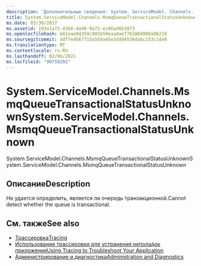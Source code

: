 ```yaml
---
description: 'Дополнительные сведения: System. ServiceModel. Channels. Мсмккуеуетрансактионалстатусункновн'
title: System.ServiceModel.Channels.MsmqQueueTransactionalStatusUnknown
ms.date: 03/30/2017
ms.assetid: 193a1a73-42b8-4a98-9a72-ec06ad6b3073
ms.openlocfilehash: b81eae84359c985b59eaa4aef762884908a9b218
ms.sourcegitcommit: ddf7edb67715a5b9a45e3dd44536dabc153c1de0
ms.translationtype: MT
ms.contentlocale: ru-RU
ms.lasthandoff: 02/06/2021
ms.locfileid: "99759202"
---
```

# <a name="systemservicemodelchannelsmsmqqueuetransactionalstatusunknown"></a><span data-ttu-id="91d14-103">System.ServiceModel.Channels.MsmqQueueTransactionalStatusUnknown</span><span class="sxs-lookup"><span data-stu-id="91d14-103">System.ServiceModel.Channels.MsmqQueueTransactionalStatusUnknown</span></span>

<span data-ttu-id="91d14-104">System.ServiceModel.Channels.MsmqQueueTransactionalStatusUnknown</span><span class="sxs-lookup"><span data-stu-id="91d14-104">System.ServiceModel.Channels.MsmqQueueTransactionalStatusUnknown</span></span>  
  
## <a name="description"></a><span data-ttu-id="91d14-105">Описание</span><span class="sxs-lookup"><span data-stu-id="91d14-105">Description</span></span>  

 <span data-ttu-id="91d14-106">Не удается определить, является ли очередь транзакционной.</span><span class="sxs-lookup"><span data-stu-id="91d14-106">Cannot detect whether the queue is transactional.</span></span>  
  
## <a name="see-also"></a><span data-ttu-id="91d14-107">См. также</span><span class="sxs-lookup"><span data-stu-id="91d14-107">See also</span></span>

- [<span data-ttu-id="91d14-108">Трассировка</span><span class="sxs-lookup"><span data-stu-id="91d14-108">Tracing</span></span>](index.md)
- [<span data-ttu-id="91d14-109">Использование трассировки для устранения неполадок приложения</span><span class="sxs-lookup"><span data-stu-id="91d14-109">Using Tracing to Troubleshoot Your Application</span></span>](using-tracing-to-troubleshoot-your-application.md)
- [<span data-ttu-id="91d14-110">Администрирование и диагностика</span><span class="sxs-lookup"><span data-stu-id="91d14-110">Administration and Diagnostics</span></span>](../index.md)
